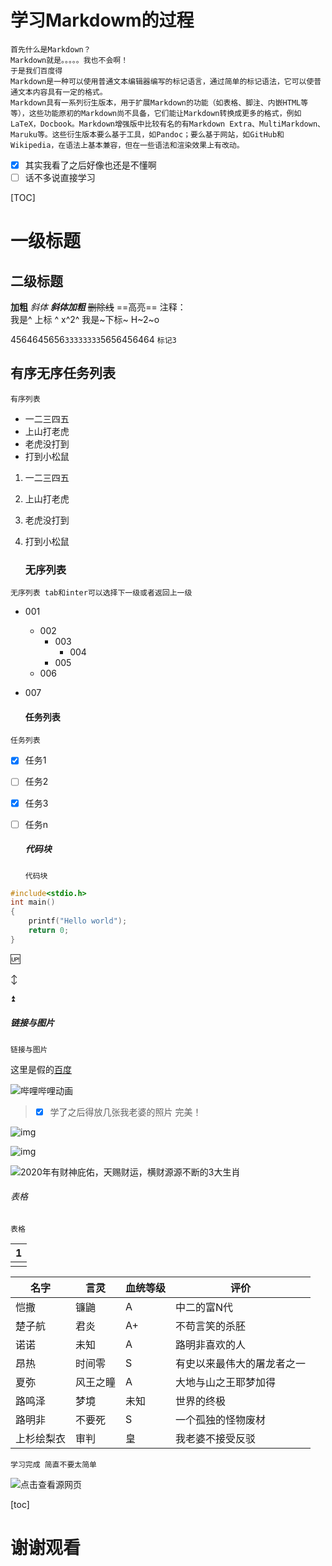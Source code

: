 # 学习Markdowm的过程

~~~ chinese
首先什么是Markdown？
Markdown就是。。。。。我也不会啊！
于是我们百度得
Markdown是一种可以使用普通文本编辑器编写的标记语言，通过简单的标记语法，它可以使普通文本内容具有一定的格式。
Markdown具有一系列衍生版本，用于扩展Markdown的功能（如表格、脚注、内嵌HTML等等），这些功能原初的Markdown尚不具备，它们能让Markdown转换成更多的格式，例如LaTeX，Docbook。Markdown增强版中比较有名的有Markdown Extra、MultiMarkdown、 Maruku等。这些衍生版本要么基于工具，如Pandoc；要么基于网站，如GitHub和Wikipedia，在语法上基本兼容，但在一些语法和渲染效果上有改动。
~~~

- [x] 其实我看了之后好像也还是不懂啊
- [ ] 话不多说直接学习

[TOC]

# 一级标题

## 二级标题

**加粗**
*斜体*
***斜体加粗***
~~删除线~~
==高亮==         注释：     <!--`为什么我的`-->           
我是^ 上标 ^   x^2^       <!--`并没有这样`-->
我是~下标~      H~2~o  <!--`难道我学了一个假的？`-->

4564645656`33333333`5656456464          `标记3`

## 有序无序任务列表

``` 
有序列表
```

+ 一二三四五
+ 上山打老虎
+ 老虎没打到
+ 打到小松鼠
1. 一二三四五

2. 上山打老虎

3. 老虎没打到

4. 打到小松鼠
   
   ### 无序列表

``` 
无序列表 tab和inter可以选择下一级或者返回上一级
```

+ 001                    
  + 002
    + 003
      + 004
    + 005
  + 006
  
+ 007

  #### 任务列表
```
任务列表 
```

- [x] 任务1

- [ ] 任务2

- [x] 任务3

- [ ] 任务n

  ##### 代码块
  
  ```
  代码块
  ```

~~~c
#include<stdio.h>
int main()
{
    printf("Hello world");
    return 0;
}

~~~

:up:                                                                                                                                                                                                                                                                                                                                                                                                                                                                                                                                         

:arrow_up_down:

:arrow_double_up:
>

#####   链接与图片

```
链接与图片 
```

<!--其实图片可以直接拖进来-->

这里是假的[百度](www.baidu.com)

![哔哩哔哩动画](https://i0.hdslb.com/bfs/sycp/creative_img/201911/bf049e6fe71247b6055d4f70c8aa6108.jpg@1100w_484h_1c_100q.jpg)

> - [x] 学了之后得放几张我老婆的照片 完美！
>

![img](http://pics4.baidu.com/feed/d1a20cf431adcbef545d032dfe3299d8a2cc9fd6.jpeg?token=d88d4642087cf6d9e1aca5c0996aaf08&s=FD84DF1D44604D159FA074C8030070B4)



![img](http://pics4.baidu.com/feed/4b90f603738da977610e14cbe1cc4f1c8718e354.jpeg?token=d800366fc247df8cc7031bc7651191a7&s=1684D4054E43105D180499A903006083)





![2020年有财神庇佑，天赐财运，横财源源不断的3大生肖](http://n.sinaimg.cn/sinacn10112/695/w944h551/20191103/8f43-ihuuxuu3032687.jpg)



###### 表格

```
表格
```

| 1    |
| ---- |
|      |

| 名字       | 言灵     | 血统等级 | 评价                       |
| ---------- | -------- | -------- | -------------------------- |
| 恺撒       | 镰鼬     | A        | 中二的富N代                |
| 楚子航     | 君炎     | A+       | 不苟言笑的杀胚             |
| 诺诺       | 未知     | A        | 路明非喜欢的人             |
| 昂热       | 时间零   | S        | 有史以来最伟大的屠龙者之一 |
| 夏弥       | 风王之瞳 | A        | 大地与山之王耶梦加得       |
| 路鸣泽     | 梦境     | 未知     | 世界的终极                 |
| 路明非     | 不要死   | S        | 一个孤独的怪物废材         |
| 上杉绘梨衣 | 审判     | 皇       | 我老婆不接受反驳           |

```
学习完成 简直不要太简单
```

![点击查看源网页](https://timgsa.baidu.com/timg?image&quality=80&size=b9999_10000&sec=1574753799186&di=1484fdf6f53dfbc271557c8a3cb76074&imgtype=0&src=http%3A%2F%2Ff.hiphotos.baidu.com%2Fbaike%2Fwhfpf%3D1425%2C1425%2C0%2Fsign%3Dc8bbc987bab7d0a27b9c57ddadd2473d%2F0b55b319ebc4b74526261223c7fc1e178a821550.jpg)

[toc]



# 谢谢观看

